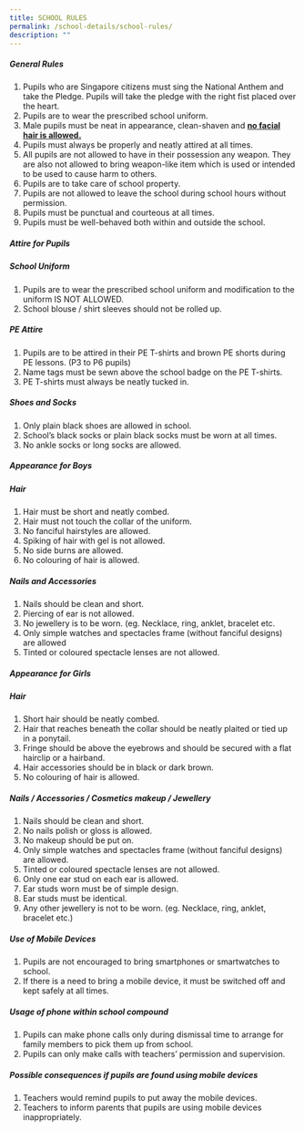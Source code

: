 ```yaml
---
title: SCHOOL RULES
permalink: /school-details/school-rules/
description: ""
---
```




##### **General Rules**
1. Pupils who are Singapore citizens must sing the National Anthem and take the Pledge. Pupils will take the pledge with the right fist placed over the heart.
2. Pupils are to wear the prescribed school uniform.
3. Male pupils must be neat in appearance, clean-shaven and **<u>no facial hair is allowed.</u>**
4. Pupils must always be properly and neatly attired at all times.
5. All pupils are not allowed to have in their possession any weapon. They are also not allowed to bring weapon-like item which is used or intended to be used to cause harm to others.
6. Pupils are to take care of school property.
7. Pupils are not allowed to leave the school during school hours without permission.
8. Pupils must be punctual and courteous at all times.
9. Pupils must be well-behaved both within and outside the school.

##### **Attire for Pupils**
##### **School Uniform**
1. Pupils are to wear the prescribed school uniform and modification to the uniform IS NOT ALLOWED.
2. School blouse / shirt sleeves should not be rolled up.

##### **PE Attire**
1. Pupils are to be attired in their PE T-shirts and brown PE shorts during PE lessons. (P3 to P6 pupils)
2. Name tags must be sewn above the school badge on the PE T-shirts.
3. PE T-shirts must always be neatly tucked in.

##### **Shoes and Socks**
1. Only plain black shoes are allowed in school.
2. School’s black socks or plain black socks must be worn at all times.
3. No ankle socks or long socks are allowed.

##### **Appearance for Boys**
##### **Hair**
1. Hair must be short and neatly combed.
2. Hair must not touch the collar of the uniform.
3. No fanciful hairstyles are allowed.
4. Spiking of hair with gel is not allowed.
5. No side burns are allowed.
6. No colouring of hair is allowed.

##### **Nails and Accessories**
1. Nails should be clean and short.
2. Piercing of ear is not allowed.
3. No jewellery is to be worn. (eg. Necklace, ring, anklet, bracelet etc.
4. Only simple watches and spectacles frame (without fanciful designs) are allowed
5. Tinted or coloured spectacle lenses are not allowed.

##### **Appearance for Girls**
##### **Hair**
1. Short hair should be neatly combed.
2. Hair that reaches beneath the collar should be neatly plaited or tied up in a ponytail.
3. Fringe should be above the eyebrows and should be secured with a flat hairclip or a hairband.
4. Hair accessories should be in black or dark brown.
5. No colouring of hair is allowed.

##### **Nails / Accessories / Cosmetics makeup / Jewellery**
1. Nails should be clean and short.
2. No nails polish or gloss is allowed.
3. No makeup should be put on.
4. Only simple watches and spectacles frame (without fanciful designs) are allowed.
5. Tinted or coloured spectacle lenses are not allowed.
6. Only one ear stud on each ear is allowed.
7. Ear studs worn must be of simple design.
8. Ear studs must be identical.
9. Any other jewellery is not to be worn. (eg. Necklace, ring, anklet, bracelet etc.)

##### **Use of Mobile Devices**
1. Pupils are not encouraged to bring smartphones or smartwatches to school.
2. If there is a need to bring a mobile device, it must be switched off and kept safely at all times.

##### **Usage of phone within school compound**
1. Pupils can make phone calls only during dismissal time to arrange for family members to pick them up from school.
2. Pupils can only make calls with teachers’ permission and supervision.

##### **Possible consequences if pupils are found using mobile devices**
1. Teachers would remind pupils to put away the mobile devices.
2. Teachers to inform parents that pupils are using mobile devices inappropriately.